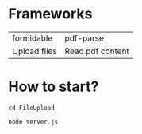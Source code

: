 # Frameworks

<table>
    <tr>
        <td>formidable</td>
        <td>pdf-parse</td>
    </tr>
    <tr>
        <td>Upload files</td>
        <td>Read pdf content</td>
    </tr>
</table>

# How to start?
```
cd FileUpload
```
```
node server.js
```